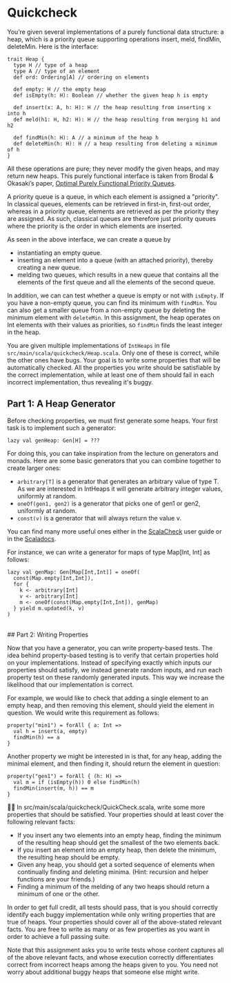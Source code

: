# Quickcheck

You’re given several implementations of a purely functional data structure: a heap, which is a priority queue supporting operations insert, meld, findMin, deleteMin. Here is the interface:

```
trait Heap {
  type H // type of a heap
  type A // type of an element
  def ord: Ordering[A] // ordering on elements

  def empty: H // the empty heap
  def isEmpty(h: H): Boolean // whether the given heap h is empty

  def insert(x: A, h: H): H // the heap resulting from inserting x into h
  def meld(h1: H, h2: H): H // the heap resulting from merging h1 and h2

  def findMin(h: H): A // a minimum of the heap h
  def deleteMin(h: H): H // a heap resulting from deleting a minimum of h
}
```

All these operations are pure; they never modify the given heaps, and may return new heaps. This purely functional interface is taken from Brodal & Okasaki’s paper, [Optimal Purely Functional Priority Queues](http://www.brics.dk/RS/96/37/BRICS-RS-96-37.pdf).

A priority queue is a queue, in which each element is assigned a "priority". In classical queues, elements can be retrieved in first-in, first-out order, whereas in a priority queue, elements are retrieved as per the priority they are assigned. As such, classical queues are therefore just priority queues where the priority is the order in which elements are inserted.

As seen in the above interface, we can create a queue by

- instantiating an empty queue.
- inserting an element into a queue (with an attached priority), thereby creating a new queue.
- melding two queues, which results in a new queue that contains all the elements of the first queue and all the elements of the second queue.

In addition, we can can test whether a queue is empty or not with `isEmpty`. If you have a non-empty queue, you can find its minimum with `findMin`. You can also get a smaller queue from a non-empty queue by deleting the minimum element with `deleteMin`. In this assignment, the heap operates on Int elements with their values as priorities, so `findMin` finds the least integer in the heap.

You are given multiple implementations of `IntHeaps` in file `src/main/scala/quickcheck/Heap.scala`. Only one of these is correct, while the other ones have bugs. Your goal is to write some properties that will be automatically checked. All the properties you write should be satisfiable by the correct implementation, while at least one of them should fail in each incorrect implementation, thus revealing it's buggy.
<br/>

## Part 1: A Heap Generator

Before checking properties, we must first generate some heaps. Your first task is to implement such a generator:

```
lazy val genHeap: Gen[H] = ???
```

For doing this, you can take inspiration from the lecture on generators and monads. Here are some basic generators that you can combine together to create larger ones:

- `arbitrary[T]` is a generator that generates an arbitrary value of type T. As we are interested in IntHeaps it will generate arbitrary integer values, uniformly at random.
- `oneOf(gen1, gen2)` is a generator that picks one of gen1 or gen2, uniformly at random.
- `const(v)` is a generator that will always return the value v.

You can find many more useful ones either in the [ScalaCheck](https://github.com/rickynils/scalacheck/blob/master/doc/UserGuide.md) user guide or in the [Scaladocs](https://www.scalacheck.org/files/scalacheck_2.11-1.13.4-api/index.html#org.scalacheck.Gen).

For instance, we can write a generator for maps of type Map[Int, Int] as follows:

```
lazy val genMap: Gen[Map[Int,Int]] = oneOf(
  const(Map.empty[Int,Int]),
  for {
    k <- arbitrary[Int]
    v <- arbitrary[Int]
    m <- oneOf(const(Map.empty[Int,Int]), genMap)
  } yield m.updated(k, v)
)
```

<br/>
## Part 2: Writing Properties

Now that you have a generator, you can write property-based tests. The idea behind property-based testing is to verify that certain properties hold on your implementations. Instead of specifying exactly which inputs our properties should satisfy, we instead generate random inputs, and run each property test on these randomly generated inputs. This way we increase the likelihood that our implementation is correct.

For example, we would like to check that adding a single element to an empty heap, and then removing this element, should yield the element in question. We would write this requirement as follows:

```
property("min1") = forAll { a: Int =>
  val h = insert(a, empty)
  findMin(h) == a
}
```

Another property we might be interested in is that, for any heap, adding the minimal element, and then finding it, should return the element in question:

```
property("gen1") = forAll { (h: H) =>
  val m = if (isEmpty(h)) 0 else findMin(h)
  findMin(insert(m, h)) == m
}
```


In src/main/scala/quickcheck/QuickCheck.scala, write some more properties that should be satisfied. Your properties should at least cover the following relevant facts:

- If you insert any two elements into an empty heap, finding the minimum of the resulting heap should get the smallest of the two elements back.
- If you insert an element into an empty heap, then delete the minimum, the resulting heap should be empty.
- Given any heap, you should get a sorted sequence of elements when continually finding and deleting minima. (Hint: recursion and helper functions are your friends.)
- Finding a minimum of the melding of any two heaps should return a minimum of one or the other.

In order to get full credit, all tests should pass, that is you should correctly identify each buggy implementation while only writing properties that are true of heaps. Your properties should cover all of the above-stated relevant facts. You are free to write as many or as few properties as you want in order to achieve a full passing suite.

Note that this assignment asks you to write tests whose content captures all of the above relevant facts, and whose execution correctly differentiates correct from incorrect heaps among the heaps given to you. You need not worry about additional buggy heaps that someone else might write.
